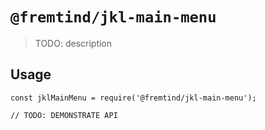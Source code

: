 # `@fremtind/jkl-main-menu`

> TODO: description

## Usage

```
const jklMainMenu = require('@fremtind/jkl-main-menu');

// TODO: DEMONSTRATE API
```
